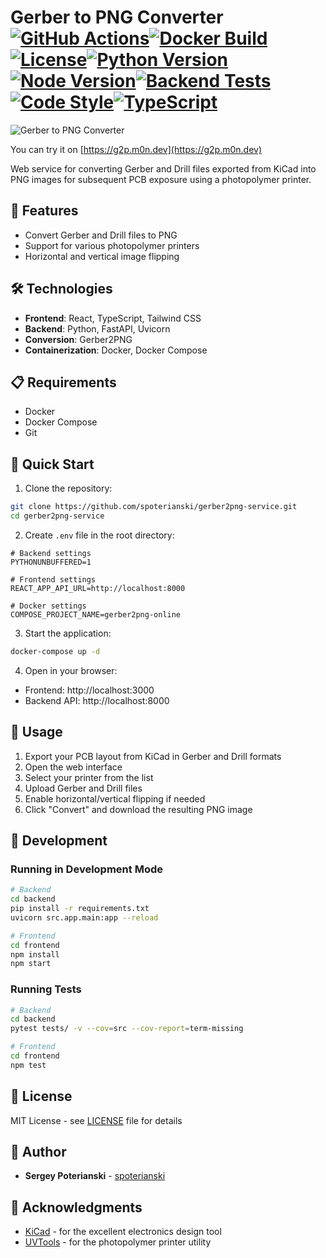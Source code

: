 # Gerber to PNG Converter [![GitHub Actions](https://img.shields.io/github/actions/workflow/status/spoterianski/gerber2png-service/deploy.yml?branch=main&style=flat-square)](https://github.com/spoterianski/gerber2png-service/actions)[![Docker Build](https://img.shields.io/docker/cloud/build/spoterianski/gerber2png-service?style=flat-square)](https://hub.docker.com/r/spoterianski/gerber2png-service)[![License](https://img.shields.io/github/license/spoterianski/gerber2png-service?style=flat-square)](LICENSE)[![Python Version](https://img.shields.io/badge/python-3.11-blue?style=flat-square)](https://www.python.org/downloads/)[![Node Version](https://img.shields.io/badge/node-18.x-green?style=flat-square)](https://nodejs.org/)[![Backend Tests](https://img.shields.io/badge/backend%20tests-passing-brightgreen?style=flat-square)](https://github.com/spoterianski/gerber2png-service/actions)[![Code Style](https://img.shields.io/badge/code%20style-black-black?style=flat-square)](https://github.com/psf/black)[![TypeScript](https://img.shields.io/badge/TypeScript-4.x-blue?style=flat-square)](https://www.typescriptlang.org/)

![Gerber to PNG Converter](./frontend/public/gerber2png-online.png)

You can try it on [https://g2p.m0n.dev](https://g2p.m0n.dev)

Web service for converting Gerber and Drill files exported from KiCad into PNG images for subsequent PCB exposure using a photopolymer printer.

## 🚀 Features

- Convert Gerber and Drill files to PNG
- Support for various photopolymer printers
- Horizontal and vertical image flipping

## 🛠 Technologies

- **Frontend**: React, TypeScript, Tailwind CSS
- **Backend**: Python, FastAPI, Uvicorn
- **Conversion**: Gerber2PNG
- **Containerization**: Docker, Docker Compose

## 📋 Requirements

- Docker
- Docker Compose
- Git

## 🚀 Quick Start

1. Clone the repository:
```bash
git clone https://github.com/spoterianski/gerber2png-service.git
cd gerber2png-service
```

2. Create `.env` file in the root directory:
```env
# Backend settings
PYTHONUNBUFFERED=1

# Frontend settings
REACT_APP_API_URL=http://localhost:8000

# Docker settings
COMPOSE_PROJECT_NAME=gerber2png-online
```

3. Start the application:
```bash
docker-compose up -d
```

4. Open in your browser:
- Frontend: http://localhost:3000
- Backend API: http://localhost:8000

## 📝 Usage

1. Export your PCB layout from KiCad in Gerber and Drill formats
2. Open the web interface
3. Select your printer from the list
4. Upload Gerber and Drill files
5. Enable horizontal/vertical flipping if needed
6. Click "Convert" and download the resulting PNG image

## 🔧 Development

### Running in Development Mode

```bash
# Backend
cd backend
pip install -r requirements.txt
uvicorn src.app.main:app --reload

# Frontend
cd frontend
npm install
npm start
```

### Running Tests

```bash
# Backend
cd backend
pytest tests/ -v --cov=src --cov-report=term-missing

# Frontend
cd frontend
npm test
```

## 📄 License

MIT License - see [LICENSE](LICENSE) file for details

## 👥 Author

- **Sergey Poterianski** - [spoterianski](https://github.com/spoterianski)

## 🙏 Acknowledgments

- [KiCad](https://www.kicad.org/) - for the excellent electronics design tool
- [UVTools](https://github.com/sn4k3/UVtools) - for the photopolymer printer utility 